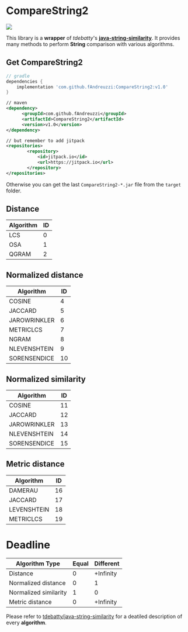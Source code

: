 # CompareString2

[![](https://jitpack.io/v/fAndreuzzi/CompareString2.svg)](https://jitpack.io/#fAndreuzzi/CompareString2)

This library is a **wrapper** of *tdebatty*'s [**java-string-similarity**](https://github.com/tdebatty/java-string-similarity). It provides many methods to perform **String** comparison with various algorithms.

## Get CompareString2

```gradle
// gradle
dependencies {
    implementation 'com.github.fAndreuzzi:CompareString2:v1.0'
}
```

```xml
// maven
<dependency>
	  <groupId>com.github.fAndreuzzi</groupId>
	  <artifactId>CompareString2</artifactId>
	  <version>v1.0</version>
</dependency>

// but remember to add jitpack
<repositories>
		<repository>
		    <id>jitpack.io</id>
		    <url>https://jitpack.io</url>
		</repository>
</repositories>
```

Otherwise you can get the last `CompareString2-*.jar` file from the `target` folder.

## Distance

**Algorithm** | **ID**
--- | ---
LCS | 0
OSA | 1
QGRAM | 2

## Normalized distance

**Algorithm** | **ID**
--- | ---
COSINE | 4
JACCARD | 5
JAROWRINKLER | 6
METRICLCS | 7
NGRAM | 8
NLEVENSHTEIN | 9
SORENSENDICE | 10

## Normalized similarity

**Algorithm** | **ID**
--- | ---
COSINE | 11
JACCARD | 12
JAROWRINKLER | 13
NLEVENSHTEIN | 14
SORENSENDICE | 15

## Metric distance

**Algorithm** | **ID**
--- | ---
DAMERAU | 16
JACCARD | 17
LEVENSHTEIN | 18
METRICLCS | 19

# Deadline

**Algorithm Type** | **Equal** | **Different**
--- | --- | ---
Distance | 0 | +Infinity
Normalized distance | 0 | 1
Normalized similarity | 1 | 0
Metric distance | 0 | +Infinity

Please refer to [tdebatty/java-string-similarity](https://github.com/tdebatty/java-string-similarity) for a deatiled description of every **algorithm**.
